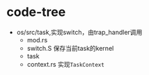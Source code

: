 # code-tree
- os/src/task,实现switch，由trap_handler调用
	- mod.rs
	- switch.S 保存当前task的kernel
	- task
	- context.rs 实现`TaskContext`
